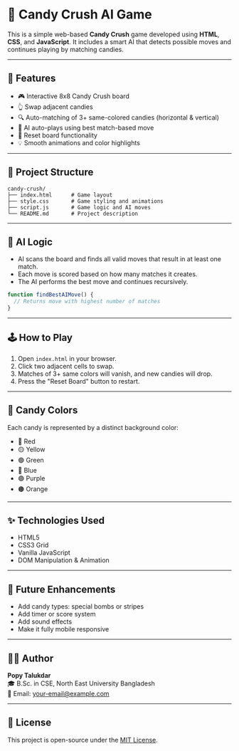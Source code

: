 # 🍬 Candy Crush AI Game

This is a simple web-based **Candy Crush** game developed using **HTML**, **CSS**, and **JavaScript**. It includes a smart AI that detects possible moves and continues playing by matching candies.

---

## 🚀 Features

- 🎮 Interactive 8x8 Candy Crush board
- 👆 Swap adjacent candies
- 🔍 Auto-matching of 3+ same-colored candies (horizontal & vertical)
- 🧠 AI auto-plays using best match-based move
- 🔄 Reset board functionality
- 💡 Smooth animations and color highlights

---

## 📁 Project Structure

```
candy-crush/
├── index.html      # Game layout
├── style.css       # Game styling and animations
├── script.js       # Game logic and AI moves
└── README.md       # Project description
```

---

## 🧠 AI Logic

- AI scans the board and finds all valid moves that result in at least one match.
- Each move is scored based on how many matches it creates.
- The AI performs the best move and continues recursively.

```js
function findBestAIMove() {
  // Returns move with highest number of matches
}
```

---

## 🕹️ How to Play

1. Open `index.html` in your browser.
2. Click two adjacent cells to swap.
3. Matches of 3+ same colors will vanish, and new candies will drop.
4. Press the "Reset Board" button to restart.

---

## 🎨 Candy Colors

Each candy is represented by a distinct background color:
- 🔴 Red
- 🟡 Yellow
- 🟢 Green
- 🔵 Blue
- 🟣 Purple
- 🟠 Orange

---

## ✨ Technologies Used

- HTML5  
- CSS3 Grid  
- Vanilla JavaScript  
- DOM Manipulation & Animation

---

## 🔮 Future Enhancements

- Add candy types: special bombs or stripes  
- Add timer or score system  
- Add sound effects  
- Make it fully mobile responsive  

---

## 👩‍💻 Author

**Popy Talukdar**  
🎓 B.Sc. in CSE, North East University Bangladesh  
📧 Email: your-email@example.com  

---

## 📄 License

This project is open-source under the [MIT License](LICENSE).
